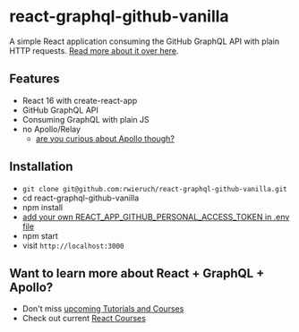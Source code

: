 # react-graphql-github-vanilla

A simple React application consuming the GitHub GraphQL API with plain HTTP requests. [Read more about it over here](https://www.robinwieruch.de/react-with-graphql-tutorial).

## Features

* React 16 with create-react-app
* GitHub GraphQL API
* Consuming GraphQL with plain JS
* no Apollo/Relay
  * [are you curious about Apollo though?](https://github.com/rwieruch/react-graphql-github-apollo)

## Installation

* `git clone git@github.com:rwieruch/react-graphql-github-vanilla.git`
* cd react-graphql-github-vanilla
* npm install
* [add your own REACT_APP_GITHUB_PERSONAL_ACCESS_TOKEN in .env file](https://help.github.com/articles/creating-a-personal-access-token-for-the-command-line/)
* npm start
* visit `http://localhost:3000`

## Want to learn more about React + GraphQL + Apollo?

* Don't miss [upcoming Tutorials and Courses](https://www.getrevue.co/profile/rwieruch)
* Check out current [React Courses](https://roadtoreact.com)

